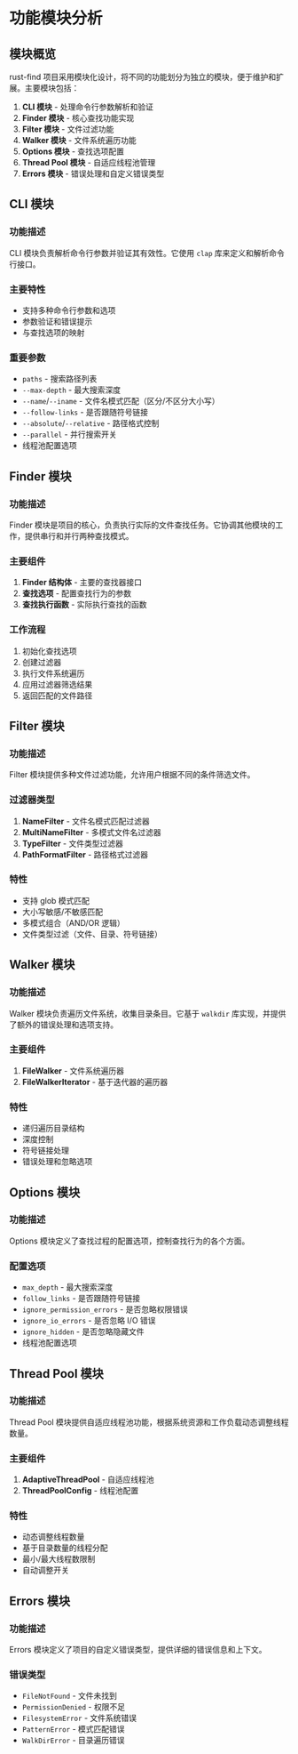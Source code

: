 # 功能模块分析

## 模块概览

rust-find 项目采用模块化设计，将不同的功能划分为独立的模块，便于维护和扩展。主要模块包括：

1. **CLI 模块** - 处理命令行参数解析和验证
2. **Finder 模块** - 核心查找功能实现
3. **Filter 模块** - 文件过滤功能
4. **Walker 模块** - 文件系统遍历功能
5. **Options 模块** - 查找选项配置
6. **Thread Pool 模块** - 自适应线程池管理
7. **Errors 模块** - 错误处理和自定义错误类型

## CLI 模块

### 功能描述

CLI 模块负责解析命令行参数并验证其有效性。它使用 `clap` 库来定义和解析命令行接口。

### 主要特性

- 支持多种命令行参数和选项
- 参数验证和错误提示
- 与查找选项的映射

### 重要参数

- `paths` - 搜索路径列表
- `--max-depth` - 最大搜索深度
- `--name`/`--iname` - 文件名模式匹配（区分/不区分大小写）
- `--follow-links` - 是否跟随符号链接
- `--absolute`/`--relative` - 路径格式控制
- `--parallel` - 并行搜索开关
- 线程池配置选项

## Finder 模块

### 功能描述

Finder 模块是项目的核心，负责执行实际的文件查找任务。它协调其他模块的工作，提供串行和并行两种查找模式。

### 主要组件

1. **Finder 结构体** - 主要的查找器接口
2. **查找选项** - 配置查找行为的参数
3. **查找执行函数** - 实际执行查找的函数

### 工作流程

1. 初始化查找选项
2. 创建过滤器
3. 执行文件系统遍历
4. 应用过滤器筛选结果
5. 返回匹配的文件路径

## Filter 模块

### 功能描述

Filter 模块提供多种文件过滤功能，允许用户根据不同的条件筛选文件。

### 过滤器类型

1. **NameFilter** - 文件名模式匹配过滤器
2. **MultiNameFilter** - 多模式文件名过滤器
3. **TypeFilter** - 文件类型过滤器
4. **PathFormatFilter** - 路径格式过滤器

### 特性

- 支持 glob 模式匹配
- 大小写敏感/不敏感匹配
- 多模式组合（AND/OR 逻辑）
- 文件类型过滤（文件、目录、符号链接）

## Walker 模块

### 功能描述

Walker 模块负责遍历文件系统，收集目录条目。它基于 `walkdir` 库实现，并提供了额外的错误处理和选项支持。

### 主要组件

1. **FileWalker** - 文件系统遍历器
2. **FileWalkerIterator** - 基于迭代器的遍历器

### 特性

- 递归遍历目录结构
- 深度控制
- 符号链接处理
- 错误处理和忽略选项

## Options 模块

### 功能描述

Options 模块定义了查找过程的配置选项，控制查找行为的各个方面。

### 配置选项

- `max_depth` - 最大搜索深度
- `follow_links` - 是否跟随符号链接
- `ignore_permission_errors` - 是否忽略权限错误
- `ignore_io_errors` - 是否忽略 I/O 错误
- `ignore_hidden` - 是否忽略隐藏文件
- 线程池配置选项

## Thread Pool 模块

### 功能描述

Thread Pool 模块提供自适应线程池功能，根据系统资源和工作负载动态调整线程数量。

### 主要组件

1. **AdaptiveThreadPool** - 自适应线程池
2. **ThreadPoolConfig** - 线程池配置

### 特性

- 动态调整线程数量
- 基于目录数量的线程分配
- 最小/最大线程数限制
- 自动调整开关

## Errors 模块

### 功能描述

Errors 模块定义了项目的自定义错误类型，提供详细的错误信息和上下文。

### 错误类型

- `FileNotFound` - 文件未找到
- `PermissionDenied` - 权限不足
- `FilesystemError` - 文件系统错误
- `PatternError` - 模式匹配错误
- `WalkDirError` - 目录遍历错误